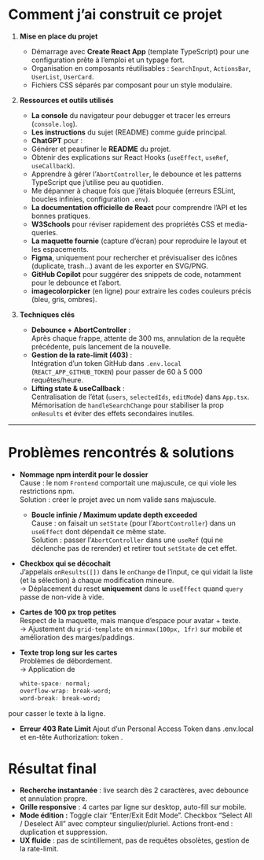 
# Comment j’ai construit ce projet

1. **Mise en place du projet**  
   - Démarrage avec **Create React App** (template TypeScript) pour une configuration prête à l’emploi et un typage fort.  
   - Organisation en composants réutilisables : `SearchInput`, `ActionsBar`, `UserList`, `UserCard`.  
   - Fichiers CSS séparés par composant pour un style modulaire.

2. **Ressources et outils utilisés**  
   - **La console** du navigateur pour debugger et tracer les erreurs (`console.log`).  
   - **Les instructions** du sujet (README) comme guide principal.  
    - **ChatGPT** pour :  
     - Générer et peaufiner le **README** du projet.  
     - Obtenir des explications sur React Hooks (`useEffect`, `useRef`, `useCallback`).  
     - Apprendre à gérer l’`AbortController`, le debounce et les patterns TypeScript que j’utilise peu au quotidien.  
     - Me dépanner à chaque fois que j’étais bloquée (erreurs ESLint, boucles infinies, configuration `.env`).  
   - **La documentation officielle de React** pour comprendre l’API et les bonnes pratiques.  
   - **W3Schools** pour réviser rapidement des propriétés CSS et media-queries.  
   - **La maquette fournie** (capture d’écran) pour reproduire le layout et les espacements.  
   - **Figma**, uniquement pour rechercher et prévisualiser des icônes (duplicate, trash…) avant de les exporter en SVG/PNG.  
   - **GitHub Copilot** pour suggérer des snippets de code, notamment pour le debounce et l’abort.  
   - **imagecolorpicker** (en ligne) pour extraire les codes couleurs précis (bleu, gris, ombres).

3. **Techniques clés**  
   - **Debounce + AbortController** :  
     Après chaque frappe, attente de 300 ms, annulation de la requête précédente, puis lancement de la nouvelle.  
   - **Gestion de la rate-limit (403)** :  
     Intégration d’un token GitHub dans `.env.local` (`REACT_APP_GITHUB_TOKEN`) pour passer de 60 à 5 000 requêtes/heure.  
   - **Lifting state & useCallback** :  
     Centralisation de l’état (`users`, `selectedIds`, `editMode`) dans `App.tsx`.  
     Mémorisation de `handleSearchChange` pour stabiliser la prop `onResults` et éviter des effets secondaires inutiles.

---

# Problèmes rencontrés & solutions

- **Nommage npm interdit pour le dossier**  
  Cause : le nom `Frontend` comportait une majuscule, ce qui viole les restrictions npm.  
  Solution : créer le projet avec un nom valide sans majuscule.

  - **Boucle infinie / Maximum update depth exceeded**  
  Cause : on faisait un `setState` (pour l’`AbortController`) dans un `useEffect` dont dépendait ce même state.  
  Solution : passer l’`AbortController` dans une `useRef` (qui ne déclenche pas de rerender) et retirer tout `setState` de cet effet.

- **Checkbox qui se décochait**  
  J’appelais `onResults([])` dans le `onChange` de l’input, ce qui vidait la liste (et la sélection) à chaque modification mineure.  
  → Déplacement du reset **uniquement** dans le `useEffect` quand `query` passe de non-vide à vide.

- **Cartes de 100 px trop petites**  
  Respect de la maquette, mais manque d’espace pour avatar + texte.  
  → Ajustement du `grid-template` en `minmax(100px, 1fr)` sur mobile et amélioration des marges/paddings.

- **Texte trop long sur les cartes**  
  Problèmes de débordement.  
  → Application de  
  ```css
  white-space: normal;
  overflow-wrap: break-word;
  word-break: break-word;
pour casser le texte à la ligne.

- **Erreur 403 Rate Limit**
Ajout d’un Personal Access Token dans .env.local et en-tête Authorization: token <TOKEN>.

# Résultat final

- **Recherche instantanée** : live search dès 2 caractères, avec debounce et annulation propre.
- **Grille responsive** : 4 cartes par ligne sur desktop, auto-fill sur mobile.
- **Mode édition :**
Toggle clair “Enter/Exit Edit Mode”.
Checkbox “Select All / Deselect All” avec compteur singulier/pluriel.
Actions front-end : duplication et suppression.
- **UX fluide** : pas de scintillement, pas de requêtes obsolètes, gestion de la rate-limit.

